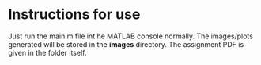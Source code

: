 # Instructions for use

Just run the main.m file int he MATLAB console normally. The images/plots generated will be stored in the **images** directory. The assignment PDF is given in the folder itself.
